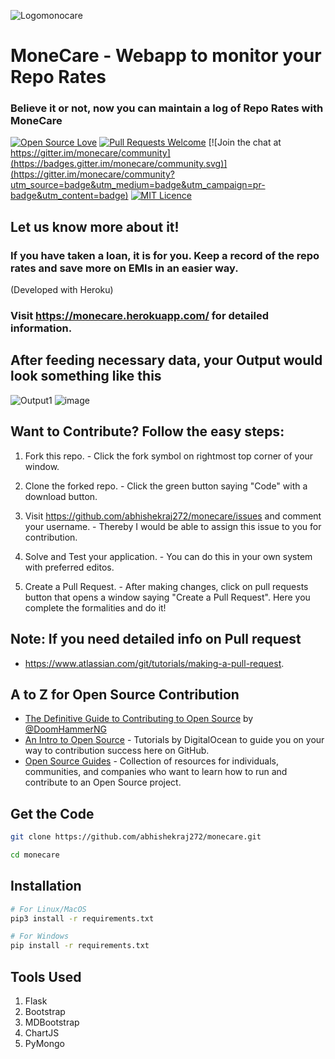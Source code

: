 ![Logomonocare](https://user-images.githubusercontent.com/69141449/92614791-122db880-f2da-11ea-99f1-7a08425241bf.PNG)
# MoneCare - Webapp to monitor your Repo Rates
### Believe it or not, now you can maintain a log of Repo Rates with MoneCare

[![Open Source Love](https://firstcontributions.github.io/open-source-badges/badges/open-source-v1/open-source.svg)](https://github.com/firstcontributions/open-source-badges)  [![Pull Requests Welcome](https://img.shields.io/badge/PRs-welcome-brightgreen.svg?style=flat)](http://makeapullrequest.com)
[![Join the chat at https://gitter.im/monecare/community](https://badges.gitter.im/monecare/community.svg)](https://gitter.im/monecare/community?utm_source=badge&utm_medium=badge&utm_campaign=pr-badge&utm_content=badge)
[![MIT Licence](https://badges.frapsoft.com/os/mit/mit.svg?v=103)](https://opensource.org/licenses/mit-license.php) 

## Let us know more about it!
### If you have taken a loan, it is for you. Keep a record of the repo rates and save more on EMIs in an easier way. 
(Developed with Heroku)
###  Visit https://monecare.herokuapp.com/ for detailed information.

## After feeding necessary data, your **Output** would look something like this
![Output1](https://user-images.githubusercontent.com/69141449/92616309-b106e480-f2db-11ea-8989-c9296fdfdac5.PNG)
![image](https://user-images.githubusercontent.com/69141449/92616556-0216d880-f2dc-11ea-9384-e091b20f82f4.png)


## **Want to Contribute? Follow the easy steps:**

1. Fork this repo. - Click the fork symbol on rightmost top corner of your window.

2. Clone the forked repo. - Click the green button saying "Code" with a download button.

2. Visit https://github.com/abhishekraj272/monecare/issues and comment your username. - Thereby I would be able to assign this issue to you for contribution.

3. Solve and Test your application. - You can do this in your own system with preferred editos.

4. Create a Pull Request. - After making changes, click on pull requests button that opens a window saying "Create a Pull Request". Here you complete the formalities and do it!

## **Note: If you need detailed info on Pull request**
- https://www.atlassian.com/git/tutorials/making-a-pull-request.

## **A to Z for Open Source Contribution**
- [The Definitive Guide to Contributing to Open Source](https://medium.freecodecamp.org/the-definitive-guide-to-contributing-to-open-source-900d5f9f2282) by [@DoomHammerNG](https://twitter.com/DoomHammerNG)
- [An Intro to Open Source](https://www.digitalocean.com/community/tutorial_series/an-introduction-to-open-source) - Tutorials by DigitalOcean to guide you on your way to contribution success here on GitHub.
- [Open Source Guides](https://opensource.guide/) - Collection of resources for individuals, communities, and companies who want to learn how to run and contribute to an Open Source project.

## Get the Code
```bash
git clone https://github.com/abhishekraj272/monecare.git

cd monecare
```

## Installation

```bash
# For Linux/MacOS
pip3 install -r requirements.txt

# For Windows
pip install -r requirements.txt
```

## Tools Used 

1. Flask
2. Bootstrap
3. MDBootstrap
4. ChartJS
5. PyMongo
